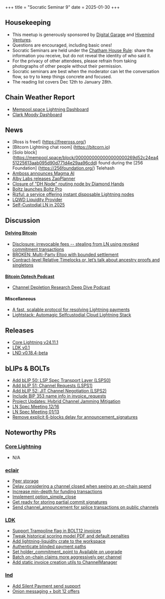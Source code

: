 +++
title = "Socratic Seminar 9"
date = 2025-01-30
+++

Housekeeping
------------

- This meetup is generously sponsored by [Digital Garage](https://dg717.com/) and [Hivemind Ventures](https://hivemind.vc).
- Questions are encouraged, including basic ones!
- Socratic Seminars are held under the [Chatham House Rule](https://www.chathamhouse.org/about-us/chatham-house-rule): share the information you receive, but do not reveal the identity of who said it.
- For the privacy of other attendees, please refrain from taking photographs of other people without their permission.
- Socratic seminars are best when the moderator can let the conversation flow, so try to keep things concrete and focused.
- The reading list covers Dec 12th to January 28th.


Chain Weather Report
--------------------

- [Mempool.space Lightning Dashboard](https://mempool.space/lightning)
- [Clark Moody Dashboard](https://bitcoin.clarkmoody.com/dashboard/)

News
----
- [Ross is free!] (https://freeross.org/)
- [Bitcorn Lightning chat room] (https://bitcorn.io)
- [Solo block] (https://mempool.space/block/0000000000000000000269d52c24ea451225613aab095d90d771d4e29aa96cdd) found during the [256 Foundation] (https://256foundation.org/) Telehash
- [Amboss announces Magma AI](https://amboss.tech/blog/magma-ai)
- [Alby Labs releases ZapPlanner](https://zapplanner.albylabs.com/)
- [Closure of "DH Node" routing node by Diamond Hands](https://diamondhandsen.substack.com/p/closure-of-the-dh-node-routing-node)
- [Boltz launches Boltz Pro](https://xcancel.com/Boltzhq/status/1873778286947688831)
- [Rizful: a service offering instant disposable Lightning nodes](https://rizful.com/)
- [LQWD Liquidity Provider](https://lightningdevkit.org/blog/lqwd-liquidity-provider-get-liquidity-when-you-need-it/)
- [Self-Custodial LN in 2025](https://sats.build/self-custody-lightning-2025/)

Discussion
----------
#### [Delving Bitcoin](https://delvingbitcoin.org/)
- [Disclosure: irrevocable fees -- stealing from LN using revoked commitment transactions](https://delvingbitcoin.org/t/disclosure-irrevocable-fees-stealing-from-ln-using-revoked-commitment-transactions/1314)
- [BROKEN: Multi-Party Eltoo with bounded settlement](https://delvingbitcoin.org/t/broken-multi-party-eltoo-with-bounded-settlement/1364)
- [Contract-level Relative Timelocks or, let’s talk about ancestry proofs and singletons](https://delvingbitcoin.org/t/contract-level-relative-timelocks-or-lets-talk-about-ancestry-proofs-and-singletons/1353)

#### [Bitcoin Optech Podcast](https://bitcoinops.org/en/podcast/)
- [Channel Depletion Research Deep Dive Podcast](https://bitcoinops.org/en/podcast/2024/12/12/)

#### Miscellaneous
- [A fast, scalable protocol for resolving Lightning payments](https://github.com/JohnLaw2/ln-opr/blob/main/opr_v1.1.pdf)
- [Lightstack: Automagic Selfcustodial Cloud Lightning Stack](https://github.com/massmux/lightstack)

Releases
--------
- [Core Lightning v24.11.1](https://github.com/ElementsProject/lightning/releases/tag/v24.11.1)
- [LDK v0.1](https://github.com/lightningdevkit/rust-lightning/releases/tag/v0.1)
- [LND v0.18.4-beta](https://github.com/lightningnetwork/lnd/releases/tag/v0.18.4-beta)

bLIPs & BOLTs
-------------
- [Add bLIP 50: LSP Spec Transport Layer (LSPS0)](https://github.com/lightning/blips/pull/52)
- [Add bLIP 51: Channel Requests (LSPS1)](https://github.com/lightning/blips/pull/53)
- [Add bLIP 52: JIT Channel Negotiation (LSPS2)](https://github.com/lightning/blips/pull/54)
- [Include BIP 353 name info in invoice_requests](https://github.com/lightning/bolts/pull/1180)
- [Project Updates: Hybrid Channel Jamming Mitigation](https://github.com/lightning/bolts/issues/1218)
- [LN Spec Meeting 12/16](https://github.com/lightning/bolts/issues/1213)
- [LN Spec Meeting 01/13](https://github.com/lightning/bolts/issues/1216)
- [Remove explicit 6-blocks delay for announcement_signatures](https://github.com/lightning/bolts/pull/1215)

Noteworthy PRs
--------------

### [Core Lightning](https://github.com/ElementsProject/lightning)
- N/A

### [eclair](https://github.com/ACINQ/eclair/)
- [Peer storage](https://github.com/ACINQ/eclair/pull/2888)
- [Delay considering a channel closed when seeing an on-chain spend](https://github.com/ACINQ/eclair/pull/2936)
- [Increase min-depth for funding transactions](https://github.com/ACINQ/eclair/pull/2973)
- [Implement option_simple_close](https://github.com/ACINQ/eclair/pull/2967)
- [Get ready for storing partial commit signatures](https://github.com/ACINQ/eclair/pull/2896)
- [Send channel_announcement for splice transactions on public channels](https://github.com/ACINQ/eclair/pull/2968)

### [LDK](https://github.com/lightningdevkit/rust-lightning)
- [Support Trampoline flag in BOLT12 invoices](https://github.com/lightningdevkit/rust-lightning/pull/3446)
- [Tweak historical scoring model PDF and default penalties](https://github.com/lightningdevkit/rust-lightning/pull/3495)
- [Add lightning-liquidity crate to the workspace](https://github.com/lightningdevkit/rust-lightning/pull/3436)
- [Authenticate blinded payment paths](https://github.com/lightningdevkit/rust-lightning/pull/3435)
- [Set holder_commitment_point to Available on upgrade](https://github.com/lightningdevkit/rust-lightning/pull/3365)
- [Batch on-chain claims more aggressively per channel](https://github.com/lightningdevkit/rust-lightning/pull/3340)
- [Add static invoice creation utils to ChannelManager](https://github.com/lightningdevkit/rust-lightning/pull/3408)

### [lnd](https://github.com/lightningnetwork/lnd)
- [Add Silent Payment send support](https://github.com/lightningnetwork/lnd/pull/9398)
- [Onion messaging + bolt 12 offers](https://github.com/lightningnetwork/lnd/pull/9369)
